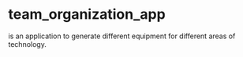 # team_organization_app
is an application to generate different equipment for different areas of technology. 
